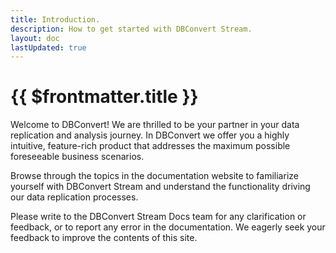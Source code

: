 ```yaml
---
title: Introduction.
description: How to get started with DBConvert Stream.
layout: doc
lastUpdated: true
---
```

# {{ $frontmatter.title }}


Welcome to DBConvert! We are thrilled to be your partner in your data replication and analysis journey. In DBConvert we offer you a highly intuitive, feature-rich product that addresses the maximum possible foreseeable business scenarios.

Browse through the topics in the documentation website to familiarize yourself with DBConvert Stream and understand the functionality driving our data replication processes.

Please write to the DBConvert Stream Docs team for any clarification or feedback, or to report any error in the documentation. We eagerly seek your feedback to improve the contents of this site.

